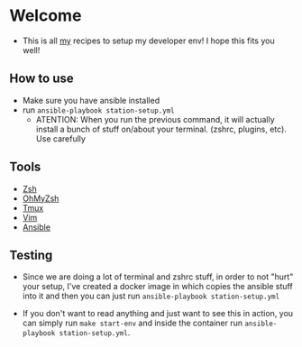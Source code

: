 # Welcome
* This is all [my](https://twitter.com/bragamat_) recipes to setup my developer env! I hope this
fits you well!

## How to use
* Make sure you have ansible installed
* run `ansible-playbook station-setup.yml`
  * ATENTION: When you run the previous command, it will actually install a
    bunch of stuff on/about your terminal. (zshrc, plugins, etc). Use carefully


## Tools
* [Zsh](https://www.zsh.org/)
* [OhMyZsh](https://ohmyz.sh/)
* [Tmux](https://github.com/tmux/tmux)
* [Vim](https://www.vim.org/)
* [Ansible](https://github.com/ansible/ansible)


## Testing
* Since we are doing a lot of terminal and zshrc stuff, in order to not "hurt"
  your setup, I've created a docker image in which copies the ansible stuff into
  it and then you can just run `ansible-playbook station-setup.yml`

* If you don't want to read anything and just want to see this in action, you
  can simply run `make start-env` and inside the container run `ansible-playbook station-setup.yml`.
